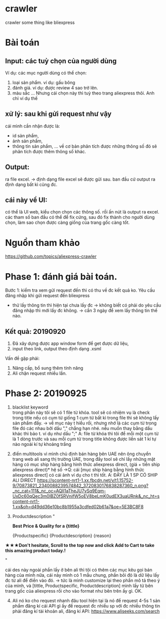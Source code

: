 # crawler
crawler some thing like bliexpress

# Bài toán
## Input: các tuỳ chọn của người dùng
Ví dụ: các mục người dùng có thể chọn:
1. loại sản phẩm. ví dụ: gấu bông 
2. đánh giá. ví dụ: được review 4 sao trở lên.
3. màu sắc
...
Nhưng cái chọn này thì tuỳ theo trang aliexpress thôi. Anh chỉ ví dụ thế
## xử lý: sau khi gửi request như vậy
cái mình cần nhận được là:
- id sản phẩm,
- ảnh sản phẩm,
- thông tin sản phẩm,
...
về cơ bản phân tích được những thông số đó sẽ phân tích được thêm thông số khác.

## Output:
ra file excel.
-> định dạng file excel sẽ được gửi sau.
ban đầu cứ output ra định dạng bất kì cũng đc.

## cái này về UI:
có thể là UI web, kiểu chọn chọn các thông số. rồi ấn nút là output ra excel.
các tham số ban đầu có thể để fix cứng, sau đó fix thành cho người dùng chọn, làm sao chọn được càng giống của trang gốc càng tốt.

# Nguồn tham khảo
https://github.com/topics/aliexpress-crawler

# Phase 1: đánh giá bài toán.
Bước 1: kiểm tra xem gửi request đến thì có thu về đc kết quả ko.
Yêu cầu đăng nhập khi gửi request đến bliexpress
- thử lấy thông tin thì hiện tại chưa lấy đc
-> không biết có phải do yêu cầu đăng nhập thì mới lấy đc không.
-> cần 3 ngày để xem lấy thông tin thế nào.

## Kết quả: 20190920
1. Đã xây dựng được app window form để get được dữ liệu, 
2. input theo link, output theo định dạng .xsml 

Vấn đề gặp phải:
1. Nâng cấp, bổ sung thêm tính năng
2. Ali chặn request nhiều lần.


# Phase 2: 20190925

1. blacklist keyword	
trong phần này tôi sẽ có 1 file từ khóa.
tool sẽ có nhiệm vụ là check trong title nếu có cụm từ giống 1 cụm từ bất kì trong file thì sẽ không lấy sản phẩm đấy.
->
về mục này t hiểu rồi, nhưng nhớ là các cụm từ trong file đó các nhau bởi dấu "," chẳng hạn nhé.
nếu muốn thay bằng dấu khác thì bảo t. ví dụ như dấu ";"
A: 
file từ khóa thì tôi để mỗi một cụm từ là 1 dòng
trước và sau mỗi cụm từ trong title không  được liền sát 1 kí tự nào ngoài kí tự khoảng trắng

2. điền multitools
vì mình chủ định bán hàng bên UAE nên ông chuyển trang web ali sang thị trường UAE, 
trong đấy tool sẽ chỉ lấy những mặt hàng có mục ship hàng bằng hình thức aliexpress direct, 
(giá + tiền ship aliexpress direct)* hệ số
->Q: cái [mục ship hàng bằng hình thức aliexpress direct] có cái ảnh ví dụ cho t thì tốt.
A: ĐÂY LÀ 1 SP CÓ SHIP ALI DIRECT
https://scontent-nrt1-1.xx.fbcdn.net/v/t1.15752-9/70873821_2340088239574842_3720830176838287360_n.png?_nc_cat=111&_nc_oc=AQlI1aTheJU7vSq9Eqm-UxDc60qQec3m0IBZ0fSRVnifW5oEV8beLmK0udEX3uaURnk&_nc_ht=scontent-nrt1-1.xx&oh=d49dd36e10bc8b1955a3cdfed02b61a7&oe=5E3BC8F8

3. Productdescription
"<p><b>Best Price & Quality for a {tittle} </b></p>
{Productspecific}
{Productdescription}
{reason}
<p><b>★★★Don't hesitate, Scroll to the top now and click Add to Cart to take this amazing  product today.!</b></p>"

cái des này ngoài phần lấy ở bên ali thì tôi có thêm các mục kêu gọi bán hàng của mình nữa, 
cái này mình có 1 mẫu chung, phần bôi đỏ là dữ liệu lấy đc từ ali để điền vào đó.
-> tức là mình customize lại theo phần mô tả theo ý của mình, 
và [tittle, Productspecific, Productdescription] mình lấy từ bên trang gốc của aliexpress rồi cho vào format như bên trên ấy gì. OK.

4. Ali nó ko cho request nhanh đâu
tool hiện tại là nó để request 4-5s 1 sản phẩm
đăng kí cái API gì ấy để request đc nhiều sp với đc nhiều thông tin
phải đăng kí tài khoản ali, đăng kí API:
https://www.aliseeks.com/search
